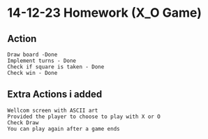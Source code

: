 # 14-12-23 Homework (X_O Game)

## Action
    Draw board -Done
    Implement turns - Done
    Check if square is taken - Done
    Check win - Done

## Extra Actions i added
    Wellcom screen with ASCII art
    Provided the player to choose to play with X or O
    Check Draw
    You can play again after a game ends


